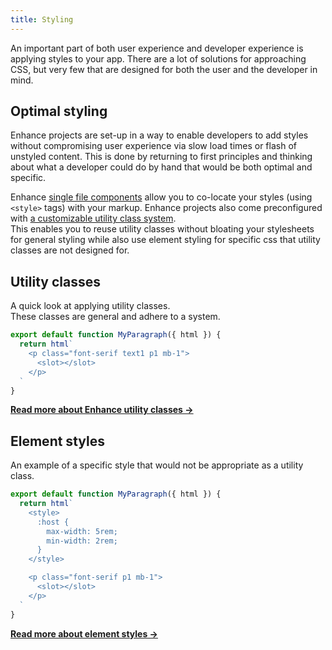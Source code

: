 ```yaml
---
title: Styling
---
```


An important part of both user experience and developer experience is applying styles to your app.
There are a lot of solutions for approaching CSS, but very few that are designed for both the user and the developer in mind.

## Optimal styling

Enhance projects are set-up in a way to enable developers to add styles without compromising user experience via slow load times or flash of unstyled content.
This is done by returning to first principles and thinking about what a developer could do by hand that would be both optimal and specific.

Enhance [single file components](/docs/learn/concepts/single-file-components) allow you to co-locate your styles (using `<style>` tags) with your markup. 
Enhance projects also come preconfigured with [a customizable utility class system](/docs/learn/concepts/styling/utility-classes).  
This enables you to reuse utility classes without bloating your stylesheets for general styling while also use element styling for specific css that utility classes are not designed for.

## Utility classes

A quick look at applying utility classes.  
These classes are general and adhere to a system.

```javascript
export default function MyParagraph({ html }) {
  return html`
    <p class="font-serif text1 p1 mb-1">
      <slot></slot>
    </p>
  `
}
```

<doc-callout level="none" mark="🖍️">

**[Read more about Enhance utility classes →](/docs/learn/concepts/styling/utility-classes)**

</doc-callout>

## Element styles

An example of a specific style that would not be appropriate as a utility class.

```javascript
export default function MyParagraph({ html }) {
  return html`
    <style>
      :host {
        max-width: 5rem;
        min-width: 2rem;
      }
    </style>

    <p class="font-serif p1 mb-1">
      <slot></slot>
    </p>
  `
}
```

<doc-callout level="none" mark="🎨">

**[Read more about element styles →](/docs/learn/concepts/styling/element-styles)**

</doc-callout>
